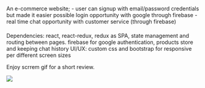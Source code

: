 

### 

An e-commerce website;
    - user can signup with email/password credentials but made it easier possible login opportunity with google through firebase
    - real time chat opportunity with customer service (through firebase)

####

Dependencies:
    react, react-redux, redux as SPA, state management and routing between pages.
    firebase for google authentication, products store and keeping chat history
    UI/UX: custom css and bootstrap for responsive per different screen sizes 

Enjoy scrrem gif for a short review.

![](screen.gif)